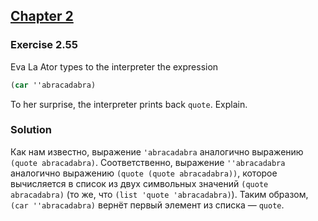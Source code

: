 ## [Chapter 2](../index.md#2-Building-Abstractions-with-Data)

### Exercise 2.55

Eva La Ator types to the interpreter the expression

```scheme
(car ''abracadabra)
```

To her surprise, the interpreter prints back `quote`. Explain.

### Solution

Как нам известно, выражение `'abracadabra` аналогично выражению `(quote abracadabra)`. Соответственно, выражение `''abracadabra` аналогично выражению `(quote (quote abracadabra))`, которое вычисляется в список из двух символьных значений `(quote abracadabra)` (то же, что `(list 'quote 'abracadabra)`). Таким образом, `(car ''abracadabra)` вернёт первый элемент из списка — `quote`.

